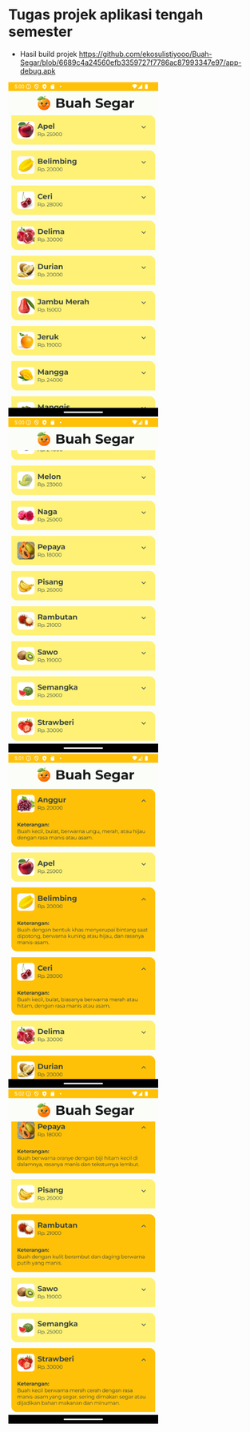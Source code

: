 # Tugas projek aplikasi tengah semester
- Hasil build projek https://github.com/ekosulistiyooo/Buah-Segar/blob/6689c4a24560efb3359727f7786ac87993347e97/app-debug.apk

<img src="Screenshot_20241028_050143.png" width="300"/> <img src="Screenshot_20241028_050222.png" width="300"/> <img src="Screenshot_20241028_050317.png" width="300"/>
<img src="Screenshot_20241028_050433.png" width="300"/> 
